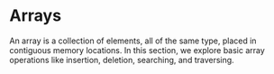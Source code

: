 # Arrays

An array is a collection of elements, all of the same type, placed in contiguous memory locations. In this section, we explore basic array operations like insertion, deletion, searching, and traversing.
